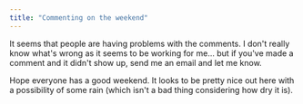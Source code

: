 ```yaml
---
title: "Commenting on the weekend"
---
```

<p>It seems that people are having problems with the comments. I don't really know what's wrong as it seems to be working for me... but if you've made a comment and it didn't show up, send me an email and let me know.</p>
<p>Hope everyone has a good weekend. It looks to be pretty nice out here with a possibility of some rain (which isn't a bad thing considering how dry it is).</p>
